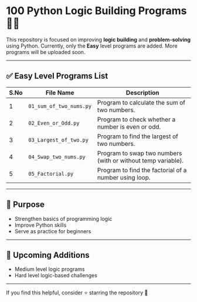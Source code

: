 # 100 Python Logic Building Programs 🧠🐍

This repository is focused on improving **logic building** and **problem-solving** using Python.
Currently, only the **Easy** level programs are added. More programs will be uploaded soon.

---


## ✅ Easy Level Programs List

| S.No | File Name | Description |
|------|----------|-------------|
| 1 | `01_sum_of_two_nums.py` | Program to calculate the sum of two numbers. |
| 2 | `02_Even_or_Odd.py` | Program to check whether a number is even or odd. |
| 3 | `03_Largest_of_two.py` | Program to find the largest of two numbers. |
| 4 | `04_Swap_two_nums.py` | Program to swap two numbers (with or without temp variable). |
| 5 | `05_Factorial.py` | Program to find the factorial of a number using loop. |

---

## 🎯 Purpose
- Strengthen basics of programming logic
- Improve Python skills
- Serve as practice for beginners

---

## 🚀 Upcoming Additions
- Medium level logic programs
- Hard level logic-based challenges

---

If you find this helpful, consider ⭐ starring the repository 🙂
